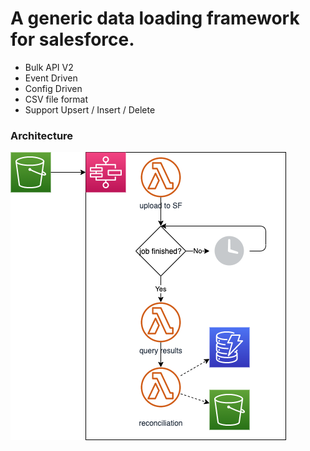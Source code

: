 # A generic data loading framework for salesforce.
* Bulk API V2
* Event Driven
* Config Driven
* CSV file format
* Support Upsert / Insert / Delete

### Architecture

![Architecture](./architecture.png "Architecture")
